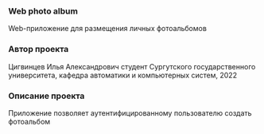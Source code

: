 ### Web photo album
Web-приложение для размещения личных фотоальбомов
### Автор проекта
Цигвинцев Илья Александрович студент Сургутского государственного университета, кафедра автоматики и компьютерных систем, 2022
### Описание проекта
Приложение позволяет аутентифицированному пользователю создать фотоальбом

